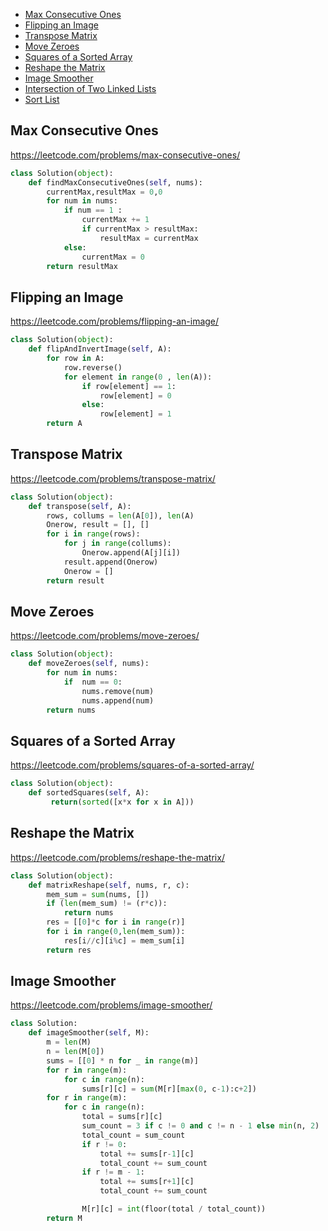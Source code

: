 + [ Max Consecutive Ones](#Max-Consecutive-Ones)
+ [ Flipping an Image](#Flipping-an-Image)
+ [ Transpose Matrix](#Transpose-Matrix)
+ [ Move Zeroes](#Move-Zeroes)
+ [ Squares of a Sorted Array](#Squares-of-a-Sorted-Array)
+ [ Reshape the Matrix](#Reshape-the-Matrix)
+ [ Image Smoother](#Image-Smoother)
+ [ Intersection of Two Linked Lists](#Intersection-of-Two-Linked-Lists)
+ [ Sort List](#Sort-List)

##  Max Consecutive Ones
https://leetcode.com/problems/max-consecutive-ones/
```python
class Solution(object):
    def findMaxConsecutiveOnes(self, nums):
        currentMax,resultMax = 0,0
        for num in nums:
            if num == 1 :
                currentMax += 1
                if currentMax > resultMax:
                    resultMax = currentMax
            else:
                currentMax = 0
        return resultMax
```
##  Flipping an Image
https://leetcode.com/problems/flipping-an-image/
```python
class Solution(object):
    def flipAndInvertImage(self, A):
        for row in A:
            row.reverse()
            for element in range(0 , len(A)):
                if row[element] == 1:
                    row[element] = 0
                else:
                    row[element] = 1
        return A
```
##  Transpose Matrix
https://leetcode.com/problems/transpose-matrix/
```python
class Solution(object):
    def transpose(self, A):
        rows, collums = len(A[0]), len(A)
        Onerow, result = [], []
        for i in range(rows):
            for j in range(collums):
                Onerow.append(A[j][i])
            result.append(Onerow)
            Onerow = []
        return result
```
##  Move Zeroes
https://leetcode.com/problems/move-zeroes/
```python
class Solution(object):
    def moveZeroes(self, nums):
        for num in nums:
            if  num == 0:
                nums.remove(num)
                nums.append(num)
        return nums
```
##  Squares of a Sorted Array
https://leetcode.com/problems/squares-of-a-sorted-array/
```python
class Solution(object):
    def sortedSquares(self, A):
         return(sorted([x*x for x in A]))
```
##  Reshape the Matrix
https://leetcode.com/problems/reshape-the-matrix/
```python
class Solution(object):
    def matrixReshape(self, nums, r, c):
        mem_sum = sum(nums, [])
        if (len(mem_sum) != (r*c)):
            return nums
        res = [[0]*c for i in range(r)]
        for i in range(0,len(mem_sum)):
            res[i//c][i%c] = mem_sum[i]
        return res
```
##  Image Smoother
https://leetcode.com/problems/image-smoother/
```python
class Solution:
    def imageSmoother(self, M):
        m = len(M)
        n = len(M[0])
        sums = [[0] * n for _ in range(m)]
        for r in range(m):
            for c in range(n):
                sums[r][c] = sum(M[r][max(0, c-1):c+2])
        for r in range(m):
            for c in range(n):
                total = sums[r][c]
                sum_count = 3 if c != 0 and c != n - 1 else min(n, 2)
                total_count = sum_count
                if r != 0:
                    total += sums[r-1][c]
                    total_count += sum_count
                if r != m - 1:
                    total += sums[r+1][c]
                    total_count += sum_count

                M[r][c] = int(floor(total / total_count))
        return M
```